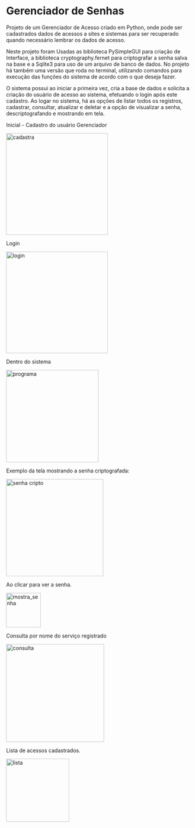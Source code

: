 # Gerenciador de Senhas
Projeto de um Gerenciador de Acesso criado em Python, onde pode ser cadastrados dados de acessos a sites e sistemas para ser recuperado quando necessário lembrar os dados de acesso. 
 
Neste projeto foram Usadas as biblioteca PySimpleGUI para criação de Interface, a biblioteca cryptography.fernet para criptografar a senha salva na base e a Sqlite3 para uso de um arquivo de banco de dados. 
No projeto há também uma versão que roda no terminal, utilizando comandos para execução das funções do sistema de acordo com o que deseja fazer. 

O sistema possui ao iniciar a primeira vez, cria a base de dados e solicita a criação do usuário de acesso ao sistema, efetuando o login após este cadastro. 
Ao logar no sistema, há as opções de listar todos os registros, cadastrar, consultar, atualizar e deletar e a opção de visualizar a senha, descriptografando e mostrando em tela. 

Inicial - Cadastro do usuário Gerenciador

<img width="274" alt="cadastra" src="https://user-images.githubusercontent.com/120613380/207892452-b2ce1687-7ebf-447a-9a75-d8f7320d4364.png">

Login

<img width="274" alt="login" src="https://user-images.githubusercontent.com/120613380/207897981-26948df6-68e5-48b5-994b-e2d29d013ce1.png">

Dentro do sistema

<img width="249" alt="programa" src="https://user-images.githubusercontent.com/120613380/207892924-3c999d7f-77b9-45da-bec9-1842b18143ee.png">

Exemplo da tela mostrando a senha criptografada:

<img width="262" alt="senha cripto" src="https://user-images.githubusercontent.com/120613380/208325933-7c0f07c1-0bbc-43cf-ba17-ae7b47f867ea.png">

Ao clicar para ver a senha. 

<img width="93" alt="mostra_senha" src="https://user-images.githubusercontent.com/120613380/208325948-e25359a9-e788-4e2e-8adf-f0e66ed7daf5.png">

Consulta por nome do serviço registrado

<img width="264" alt="consulta" src="https://user-images.githubusercontent.com/120613380/207893011-165b5596-5497-42c6-bc72-5e219a7c48f5.png">

Lista de acessos cadastrados. 

<img width="170" alt="lista" src="https://user-images.githubusercontent.com/120613380/207893502-2fd84c9e-c4e6-435e-9630-92649db06b17.png">
